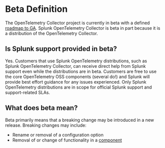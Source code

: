 # Beta Definition

The OpenTelemetry Collector project is currently in beta with a defined [roadmap
to
GA](https://github.com/open-telemetry/opentelemetry-collector/blob/main/docs/ga-roadmap.md).
Splunk OpenTelemetry Collector is beta in part because it is a distribution of
the OpenTelemetry Collector.

## Is Splunk support provided in beta?

Yes. Customers that use Splunk OpenTelemetry distributions, such as Splunk
OpenTelemetry Collector, can receive direct help from Splunk support even while
the distributions are in beta. Customers are free to use the core OpenTelemetry
OSS components (several do!) and Splunk will provide best effort guidance for
any issues experienced. Only Splunk OpenTelemetry distributions are in scope
for official Splunk support and support-related SLAs.

## What does beta mean?

Beta primarily means that a breaking change may be introduced in a new release.
Breaking changes may include:

- Rename or removal of a configuration option
- Removal of or change of functionality in a [component](components.md)
